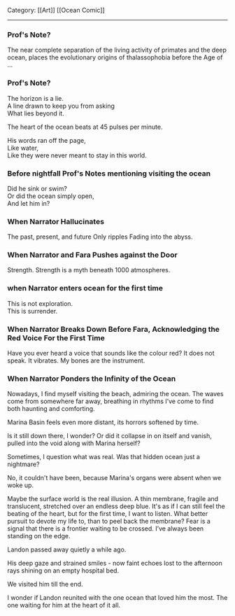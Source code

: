 Category: [[Art]] [[Ocean Comic]]
___
### Prof's Note?
The near complete separation of the living activity of primates and the deep ocean, places the evolutionary origins of thalassophobia before the Age of ...
### Prof's Note?
The horizon is a lie.  
A line drawn to keep you from asking  
What lies beyond it.

The heart of the ocean beats at 45 pulses per minute.

His words ran off the page,  
Like water,  
Like they were never meant to stay in this world.
### Before nightfall Prof's Notes mentioning visiting the ocean
Did he sink or swim?  
Or did the ocean simply open,  
And let him in?
### When Narrator Hallucinates
The past, present, and future 
Only ripples 
Fading into the abyss. 
### When Narrator and Fara Pushes against the Door
Strength. Strength is a myth beneath 1000 atmospheres. 
### when Narrator enters ocean for the first time
This is not exploration.  
This is surrender.
### When Narrator Breaks Down Before Fara, Acknowledging the Red Voice For the First Time
Have you ever heard a voice that sounds like the colour red?
It does not speak. It vibrates. My bones are the instrument. 
### When Narrator Ponders the Infinity of the Ocean
Nowadays, I find myself visiting the beach, admiring the ocean. 
The waves come from somewhere far away, breathing in rhythms I’ve come to find both haunting and comforting. 

Marina Basin feels even more distant, its horrors softened by time. 

Is it still down there, I wonder? 
Or did it collapse in on itself and vanish, pulled into the void along with Marina herself?

Sometimes, I question what was real. Was that hidden ocean just a nightmare? 

No, it couldn't have been, because Marina's organs were absent when we woke up. 

Maybe the surface world is the real illusion. 
A thin membrane, fragile and translucent, stretched over an endless deep blue. 
It's as if I can still feel the beating of the heart, but for the first time, I want to listen. 
What better pursuit to devote my life to, than to peel back the membrane? 
Fear is a signal that there is a frontier waiting to be crossed. 
I’ve always been standing on the edge. 

Landon passed away quietly a while ago. 

His deep gaze and strained smiles - now faint echoes lost to the afternoon rays shining on an empty hospital bed. 

We visited him till the end. 

I wonder if Landon reunited with the one ocean that loved him the most. 
The one waiting for him at the heart of it all. 